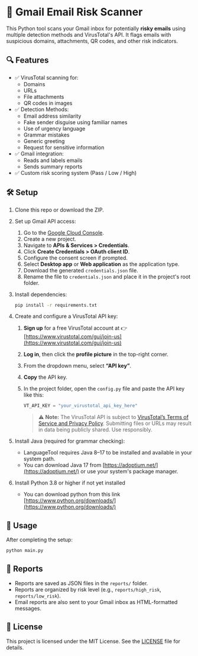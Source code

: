 # 📧 Gmail Email Risk Scanner

This Python tool scans your Gmail inbox for potentially **risky emails** using multiple detection methods and VirusTotal's API. It flags emails with suspicious domains, attachments, QR codes, and other risk indicators.

## 🔍 Features

- ✅ VirusTotal scanning for:
  - Domains
  - URLs
  - File attachments
  - QR codes in images
- ✅ Detection Methods:
  - Email address similarity
  - Fake sender disguise using familiar names
  - Use of urgency language
  - Grammar mistakes
  - Generic greeting
  - Request for sensitive information
- ✅ Gmail integration:
  - Reads and labels emails
  - Sends summary reports
- ✅ Custom risk scoring system (Pass / Low / High)

## 🛠️ Setup

1. Clone this repo or download the ZIP.
2. Set up Gmail API access:
   1. Go to the [Google Cloud Console](https://console.cloud.google.com/).
   2. Create a new project.
   3. Navigate to **APIs & Services > Credentials**.
   4. Click **Create Credentials > OAuth client ID**.
   5. Configure the consent screen if prompted.
   6. Select **Desktop app** or **Web application** as the application type.
   7. Download the generated `credentials.json` file.
   8. Rename the file to `credentials.json` and place it in the project's root folder.
3. Install dependencies:
   ```bash
   pip install -r requirements.txt
   ```
4. Create and configure a VirusTotal API key:
   1. **Sign up** for a free VirusTotal account at 👉 [https://www.virustotal.com/gui/join-us](https://www.virustotal.com/gui/join-us)
   2. **Log in**, then click the **profile picture** in the top-right corner.
   3. From the dropdown menu, select **“API key”**.
   4. **Copy** the API key.
   5. In the project folder, open the `config.py` file and paste the API key like this:

      ```python
      VT_API_KEY = "your_virustotal_api_key_here"
      ```
      >⚠️ **Note:** The VirusTotal API is subject to [VirusTotal’s Terms of Service and Privacy Policy](https://support.virustotal.com/hc/en-us/articles/115002168385-Legal-terms). Submitting files or URLs may result in data being publicly shared. Use responsibly.

5. Install Java (required for grammar checking):
   - LanguageTool requires Java 8–17 to be installed and available in your system path.
   - You can download Java 17 from [https://adoptium.net/](https://adoptium.net/) or use your system's package manager.
6. Install Python 3.8 or higher if not yet installed
   - You can download python from this link [https://www.python.org/downloads/](https://www.python.org/downloads/)
## 🚀 Usage

After completing the setup:

```bash
python main.py
```
## 📄 Reports

- Reports are saved as JSON files in the `reports/` folder.
- Reports are organized by risk level (e.g., `reports/high_risk`, `reports/low_risk`).
- Email reports are also sent to your Gmail inbox as HTML-formatted messages.

## 📜 License

This project is licensed under the MIT License. See the [LICENSE](LICENSE) file for details.

